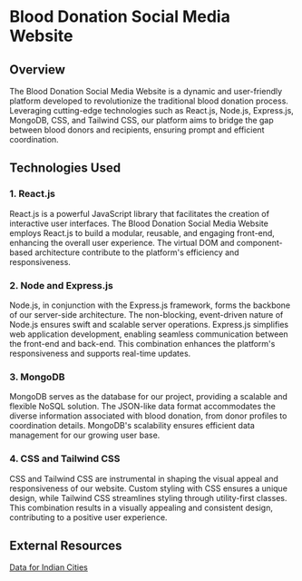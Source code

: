 # Blood Donation Social Media Website

## Overview

The Blood Donation Social Media Website is a dynamic and user-friendly platform developed to revolutionize the traditional blood donation process. Leveraging cutting-edge technologies such as React.js, Node.js, Express.js, MongoDB, CSS, and Tailwind CSS, our platform aims to bridge the gap between blood donors and recipients, ensuring prompt and efficient coordination.

## Technologies Used

### 1. React.js

React.js is a powerful JavaScript library that facilitates the creation of interactive user interfaces. The Blood Donation Social Media Website employs React.js to build a modular, reusable, and engaging front-end, enhancing the overall user experience. The virtual DOM and component-based architecture contribute to the platform's efficiency and responsiveness.

### 2. Node and Express.js

Node.js, in conjunction with the Express.js framework, forms the backbone of our server-side architecture. The non-blocking, event-driven nature of Node.js ensures swift and scalable server operations. Express.js simplifies web application development, enabling seamless communication between the front-end and back-end. This combination enhances the platform's responsiveness and supports real-time updates.

### 3. MongoDB

MongoDB serves as the database for our project, providing a scalable and flexible NoSQL solution. The JSON-like data format accommodates the diverse information associated with blood donation, from donor profiles to coordination details. MongoDB's scalability ensures efficient data management for our growing user base.

### 4. CSS and Tailwind CSS

CSS and Tailwind CSS are instrumental in shaping the visual appeal and responsiveness of our website. Custom styling with CSS ensures a unique design, while Tailwind CSS streamlines styling through utility-first classes. This combination results in a visually appealing and consistent design, contributing to a positive user experience.



## External Resources

[Data for Indian Cities](https://simplemaps.com/data/world-cities)